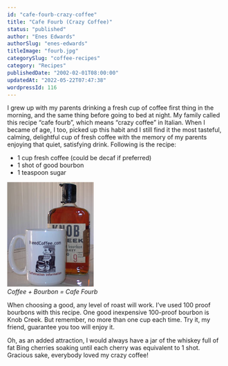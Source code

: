```yaml
---
id: "cafe-fourb-crazy-coffee"
title: "Cafe Fourb (Crazy Coffee)"
status: "published"
author: "Enes Edwards"
authorSlug: "enes-edwards"
titleImage: "fourb.jpg"
categorySlug: "coffee-recipes"
category: "Recipes"
publishedDate: "2002-02-01T08:00:00"
updatedAt: "2022-05-22T07:47:38"
wordpressId: 116
---
```


I grew up with my parents drinking a fresh cup of coffee first thing in the morning, and the same thing before going to bed at night. My family called this recipe “cafe fourb”, which means “crazy coffee” in Italian. When I became of age, I too, picked up this habit and I still find it the most tasteful, calming, delightful cup of fresh coffee with the memory of my parents enjoying that quiet, satisfying drink. Following is the recipe:

-   1 cup fresh coffee (could be decaf if preferred)
-   1 shot of good bourbon
-   1 teaspoon sugar

![Cafe Fourb](fourb.jpg)  
*Coffee + Bourbon = Cafe Fourb*

When choosing a good, any level of roast will work. I’ve used 100 proof bourbons with this recipe. One good inexpensive 100-proof bourbon is Knob Creek. But remember, no more than one cup each time. Try it, my friend, guarantee you too will enjoy it.

Oh, as an added attraction, I would always have a jar of the whiskey full of fat Bing cherries soaking until each cherry was equivalent to 1 shot. Gracious sake, everybody loved my crazy coffee!